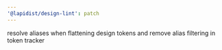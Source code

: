 ```yaml
---
'@lapidist/design-lint': patch
---
```


resolve aliases when flattening design tokens and remove alias filtering in token tracker
